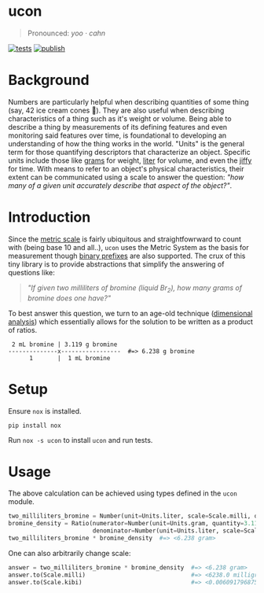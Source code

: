 # ucon

> Pronounced: _yoo · cahn_

[![tests](https://github.com/withtwoemms/ucon/workflows/tests/badge.svg)](https://github.com/withtwoemms/ucon/actions?query=workflow%3Atests)
[![publish](https://github.com/withtwoemms/ucon/workflows/publish/badge.svg)](https://github.com/withtwoemms/ucon/actions?query=workflow%3Apublish)

# Background

Numbers are particularly helpful when describing quantities of some thing (say, 42 ice cream cones 🍦).
They are also useful when describing characteristics of a thing such as it's weight or volume.
Being able to describe a thing by measurements of its defining features and even monitoring said features over time, is foundational to developing an understanding of how the thing works in the world.
"Units" is the general term for those quantifying descriptors that characterize an object.
Specific units include those like [grams](https://en.wikipedia.org/wiki/Gram) for weight, [liter](https://en.wikipedia.org/wiki/Litre) for volume, and even the [jiffy](https://en.wikipedia.org/wiki/Jiffy_(time)) for time.
With means to refer to an object's physical characteristics, their extent can be communicated using a scale to answer the question: _"how many of a given unit accurately describe that aspect of the object?"_.

# Introduction

Since the [metric scale](https://en.wikipedia.org/wiki/Metric_prefix) is fairly ubiquitous and straightfowrward to count with (being base 10 and all..), `ucon` uses the Metric System as the basis for measurement though [binary prefixes](https://en.wikipedia.org/wiki/Binary_prefix) are also supported.
The crux of this tiny library is to provide abstractions that simplify the answering of questions like:

> _"If given two milliliters of bromine (liquid Br<sub>2</sub>), how many grams of bromine does one have?"_

To best answer this question, we turn to an age-old technique ([dimensional analysis](https://en.wikipedia.org/wiki/Dimensional_analysis)) which essentially allows for the solution to be written as a product of ratios.

```
 2 mL bromine | 3.119 g bromine
--------------x-----------------  #=> 6.238 g bromine
      1       |  1 mL bromine
```

# Setup

Ensure `nox` is installed.
```
pip install nox
```
Run `nox -s ucon` to install `ucon` and run tests.

# Usage

The above calculation can be achieved using types defined in the `ucon` module.

```python
two_milliliters_bromine = Number(unit=Units.liter, scale=Scale.milli, quantity=2)
bromine_density = Ratio(numerator=Number(unit=Units.gram, quantity=3.119)
                        denominator=Number(unit=Units.liter, scale=Scale.milli))
two_milliliters_bromine * bromine_density  #=> <6.238 gram>
```

One can also arbitrarily change scale:

```python
answer = two_milliliters_bromine * bromine_density  #=> <6.238 gram>
answer.to(Scale.milli)                              #=> <6238.0 milligram>
answer.to(Scale.kibi)                               #=> <0.006091796875 kibigram>
```
